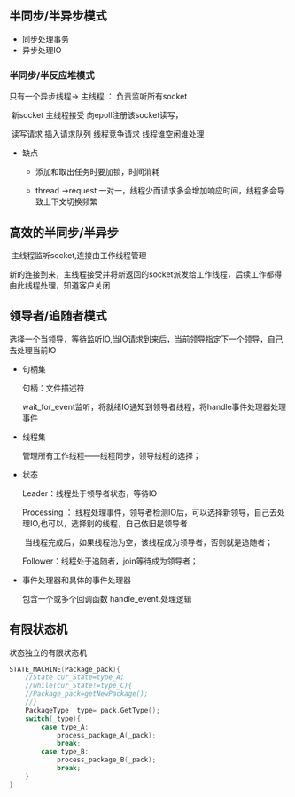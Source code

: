 



## 半同步/半异步模式



- 同步处理事务
- 异步处理IO

### 半同步/半反应堆模式

  只有一个异步线程$\to$ 主线程  ： 负责监听所有socket

​	新socket 主线程接受 向epoll注册该socket读写，

​	读写请求 插入请求队列 线程竞争请求  线程谁空闲谁处理

- 缺点

  - 添加和取出任务时要加锁，时间消耗

  - thread $\to$request 一对一，线程少而请求多会增加响应时间，线程多会导致上下文切换频繁  

      

    

## 高效的半同步/半异步

​	主线程监听socket,连接由工作线程管理

​	新的连接到来，主线程接受并将新返回的socket派发给工作线程，后续工作都得由此线程处理，知道客户关闭



## 领导者/追随者模式

选择一个当领导，等待监听IO,当IO请求到来后，当前领导指定下一个领导，自己去处理当前IO

- 句柄集

  句柄：文件描述符

  wait_for_event监听，将就绪IO通知到领导者线程，将handle事件处理器处理事件

- 线程集

  管理所有工作线程——线程同步，领导线程的选择；

- 状态

  Leader：线程处于领导者状态，等待IO

  Processing ： 线程处理事件，领导者检测IO后，可以选择新领导，自己去处理IO,也可以，选择别的线程，自己依旧是领导者

  ​	当线程完成后，如果线程池为空，该线程成为领导者，否则就是追随者；

  Follower：线程处于追随者，join等待成为领导者；

- 事件处理器和具体的事件处理器

  包含一个或多个回调函数 handle_event.处理逻辑



## 有限状态机

状态独立的有限状态机

```cpp
STATE_MACHINE(Package_pack){
    //State cur_State=type_A;
    //while(cur_State!=type_C){
    //Package_pack=getNewPackage();
    //}
    PackageType _type=_pack.GetType();
    switch(_type){
        case type_A:
            process_package_A(_pack);
            break;
        case type_B:
            process_package_B(_pack);
            break;
    }
}
```




